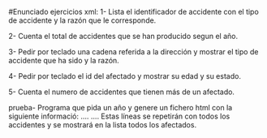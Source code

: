 #Enunciado ejercicios xml:
1- Lista el identificador de accidente con el tipo de accidente y la razón que le corresponde.

2- Cuenta el total de accidentes que se han producido segun el año.

3- Pedir por teclado una cadena referida a la dirección y mostrar el tipo de accidente que ha sido y la razón.

4- Pedir por teclado el id del afectado y mostrar su edad y su estado.
 
5- Cuenta el numero de accidentes que tienen más de un afectado.

prueba- Programa que pida un año y genere un fichero html con la siguiente informació:
	....
	....
	Estas líneas se repetirán con todos los accidentes y se mostrará en la lista todos los afectados.
